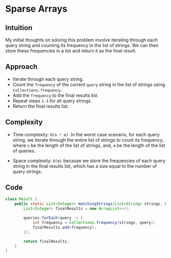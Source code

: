 # Sparse Arrays

## Intuition

My initial thoughts on solving this problem involve iterating through each query string and counting its frequency in the list of strings. We can then store these frequencies in a list and return it as the final result.

## Approach

- Iterate through each query string.
- Count the `frequency` of the current `query` string in the list of strings using `Collections.frequency`.
- Add the `frequency` to the final results list.
- Repeat steps `1-3` for all query strings.
- Return the final results list.

## Complexity

- Time complexity: `O(n * m)`. In the worst case scenario, for each query string, we iterate through the entire list of strings to count its frequency, where `n` be the length of the list of strings, and, `m` be the length of the list of queries.

- Space complexity: `O(m)` because we store the frequencies of each query string in the final results list, which has a size equal to the number of query strings.

## Code

```java
class Result {
    public static List<Integer> matchingStrings(List<String> strings, List<String> queries) {
        List<Integer> finalResults = new ArrayList<>();

        queries.forEach(query -> {
            int frequency = Collections.frequency(strings, query);
            finalResults.add(frequency);
        });

        return finalResults;
    }
}
```
